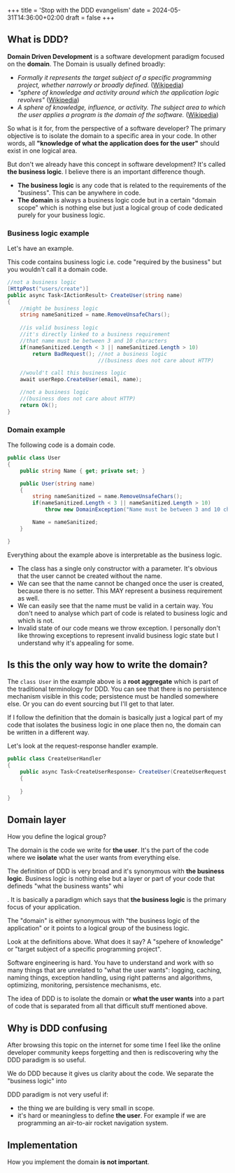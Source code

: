 +++
title = 'Stop with the DDD evangelism'
date = 2024-05-31T14:36:00+02:00
draft = false
+++

## What is DDD?

**Domain Driven Development** is a software development paradigm focused on the **domain**. The Domain is usually defined broadly:

- *Formally it represents the target subject of a specific programming project, whether narrowly or broadly defined.* ([Wikipedia](https://en.wikipedia.org/wiki/Domain_(software_engineering)))
- *"sphere of knowledge and activity around which the application logic revolves"* ([Wikipedia](https://en.wikipedia.org/wiki/Domain_(software_engineering)))
- *A sphere of knowledge, influence, or activity. The subject area to which the user applies a program is the domain of the software.* ([Wikipedia](https://en.wikipedia.org/wiki/Domain_(software_engineering)))

So what is it for, from the perspective of a software developer? The primary objective is to isolate the domain to a specific area in your code. In other words, all **"knowledge of what the application does for the user"** should exist in one logical area. 

But don't we already have this concept in software development? It's called **the business logic**. I believe there is an important difference though.

- **The business logic** is any code that is related to the requirements of the "business". This can be anywhere in code.
- **The domain** is always a business logic code but in a certain "domain scope" which is nothing else but just a logical group of code dedicated purely for your business logic.

### Business logic example

Let's have an example.

This code contains business logic i.e. code "required by the business" but you wouldn't call it a domain code.

```csharp
//not a business logic
[HttpPost("users/create")]
public async Task<IActionResult> CreateUser(string name)
{
    //might be business logic
    string nameSanitized = name.RemoveUnsafeChars();
    
    //is valid business logic
    //it's directly linked to a business requirement
    //that name must be between 3 and 10 characters
    if(nameSanitized.Length < 3 || nameSanitized.Length > 10)
        return BadRequest(); //not a business logic 
                             //(business does not care about HTTP)

    //would't call this business logic
    await userRepo.CreateUser(email, name);

    //not a business logic
    //(business does not care about HTTP)
    return Ok();
}
```
### Domain example

The following code is a domain code.

```csharp
public class User
{
    public string Name { get; private set; }

    public User(string name)
    {
        string nameSanitized = name.RemoveUnsafeChars();
        if(nameSanitized.Length < 3 || nameSanitized.Length > 10)
            throw new DomainException("Name must be between 3 and 10 characters long");

        Name = nameSanitized; 
    }

}
```

Everything about the example above is interpretable as the business logic.
- The class has a single only constructor with a parameter. It's obvious that the user cannot be created without the name.
- We can see that the name cannot be changed once the user is created, because there is no setter. This MAY represent a business requirement as well.
- We can easily see that the name must be valid in a certain way. You don't need to analyse which part of code is related to business logic and which is not.
- Invalid state of our code means we throw exception. I personally don't like throwing exceptions to represent invalid business logic state but I understand why it's appealing for some.

## Is this the only way how to write the domain?

The `class User` in the example above is a **root aggregate** which is part of the traditional terminology for DDD. You can see that there is no persistence mechanism visible in this code; persistence must be handled somewhere else. Or you can do event sourcing but I'll get to that later.

If I follow the definition that the domain is basically just a logical part of my code that isolates the business logic in one place then no, the domain can be written in a different way.

Let's look at the request-response handler example.

```csharp
public class CreateUserHandler
{
    public async Task<CreateUserResponse> CreateUser(CreateUserRequest request)
    {
        
    }
}

```


## Domain layer

How you define the logical group?




The domain is the code we write for **the user**. It's the part of the code where we **isolate** what the user wants from everything else.

The definition of DDD is very broad and it's synonymous with **the business logic**. Business logic is nothing else but a layer or part of your code that defineds "what the business wants" whi



. It is basically a paradigm which says that **the business logic** is the primary focus of your application.

The "domain" is either synonymous with "the business logic of the application" or it points to a logical group of the business logic. 





Look at the definitions above. What does it say? A "spehere of knowledge" or "target subject of a specific programming project". 

Software engineering is hard. You have to understand and work with so many things that are unrelated to "what the user wants": logging, caching, naming things, exception handling, using right patterns and algorithms, optimizing, monitoring, persistence mechanisms, etc.

The idea of DDD is to isolate the domain or **what the user wants** into a part of code that is separated from all that difficult stuff mentioned above.

## Why is DDD confusing

After browsing this topic on the internet for some time I feel like the online developer community keeps forgetting and then is rediscovering why the DDD paradigm is so useful.

We do DDD because it gives us clarity about the code. We separate the "business logic" into 



DDD paradigm is not very useful if:

- the thing we are building is very small in scope. 
- it's hard or meaningless to define **the user**. For example if we are programming an air-to-air rocket navigation system.



## Implementation

How you implement the domain **is not important**. 